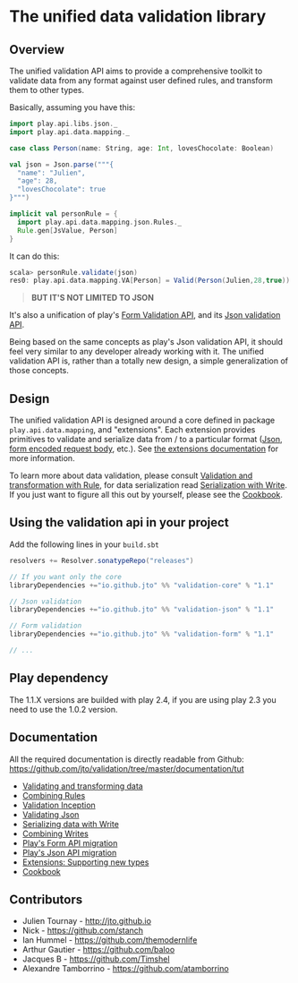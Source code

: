 # The unified data validation library

## Overview

The unified validation API aims to provide a comprehensive toolkit to validate data from any format against user defined rules, and transform them to other types.

Basically, assuming you have this:

```scala
import play.api.libs.json._
import play.api.data.mapping._

case class Person(name: String, age: Int, lovesChocolate: Boolean)

val json = Json.parse("""{
  "name": "Julien",
  "age": 28,
  "lovesChocolate": true
}""")

implicit val personRule = {
  import play.api.data.mapping.json.Rules._
  Rule.gen[JsValue, Person]
}
```

It can do this:

```scala
scala> personRule.validate(json)
res0: play.api.data.mapping.VA[Person] = Valid(Person(Julien,28,true))
```

> **BUT IT'S NOT LIMITED TO JSON**

It's also a unification of play's [Form Validation API](https://www.playframework.com/documentation/2.3.x/ScalaForms), and its [Json validation API](https://www.playframework.com/documentation/2.3.x/ScalaJsonCombinators).

Being based on the same concepts as play's Json validation API, it should feel very similar to any developer already working with it. The unified validation API is, rather than a totally new design, a simple generalization of those concepts.

## Design

The unified validation API is designed around a core defined in package `play.api.data.mapping`, and "extensions". Each extension provides primitives to validate and serialize data from / to a particular format ([Json](documentation/tut/ScalaValidationJson.md), [form encoded request body](documentation/tut/ScalaValidationMigrationForm.md), etc.). See [the extensions documentation](documentation/tut/ScalaValidationExtensions.md) for more information.

To learn more about data validation, please consult [Validation and transformation with Rule](documentation/tut/ScalaValidationRule.md), for data serialization read [Serialization with Write](documentation/tut/ScalaValidationWrite.md). If you just want to figure all this out by yourself, please see the [Cookbook](documentation/tut/ScalaValidationCookbook.md).

## Using the validation api in your project

Add the following lines in your `build.sbt`

```scala
resolvers += Resolver.sonatypeRepo("releases")

// If you want only the core
libraryDependencies +="io.github.jto" %% "validation-core" % "1.1"

// Json validation
libraryDependencies +="io.github.jto" %% "validation-json" % "1.1"

// Form validation
libraryDependencies +="io.github.jto" %% "validation-form" % "1.1"

// ...
```

## Play dependency

The 1.1.X versions are builded with play 2.4, if you are using play 2.3 you need to use the 1.0.2 version.

## Documentation

All the required documentation is directly readable from Github: https://github.com/jto/validation/tree/master/documentation/tut

- [Validating and transforming data](documentation/tut/ScalaValidationRule.md)
- [Combining Rules](documentation/tut/ScalaValidationRuleCombinators.md)
- [Validation Inception](documentation/tut/ScalaValidationMacros.md)
- [Validating Json](documentation/tut/ScalaValidationJson.md)
- [Serializing data with Write](documentation/tut/ScalaValidationWrite.md)
- [Combining Writes](documentation/tut/ScalaValidationWriteCombinators.md)
- [Play's Form API migration](documentation/tut/ScalaValidationMigrationForm.md)
- [Play's Json API migration](documentation/tut/ScalaValidationMigrationJson.md)
- [Extensions: Supporting new types](documentation/tut/ScalaValidationExtensions.md)
- [Cookbook](documentation/tut/ScalaValidationCookbook.md)

## Contributors

- Julien Tournay - http://jto.github.io
- Nick - https://github.com/stanch
- Ian Hummel - https://github.com/themodernlife
- Arthur Gautier - https://github.com/baloo
- Jacques B - https://github.com/Timshel
- Alexandre Tamborrino - https://github.com/atamborrino
